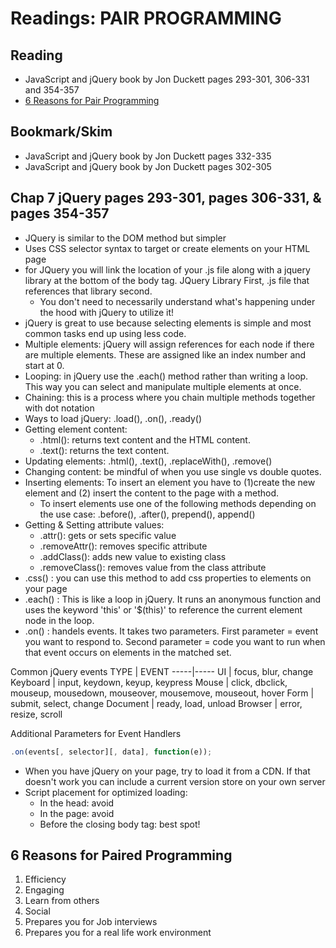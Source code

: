 # Readings: PAIR PROGRAMMING

## Reading
* JavaScript and jQuery book by Jon Duckett pages 293-301, 306-331 and 354-357
* [6 Reasons for Pair Programming](https://www.codefellows.org/blog/6-reasons-for-pair-programming/)
## Bookmark/Skim
* JavaScript and jQuery book by Jon Duckett pages 332-335
* JavaScript and jQuery book by Jon Duckett pages 302-305

## Chap 7 jQuery pages 293-301, pages 306-331, & pages 354-357
* JQuery is similar to the DOM method but simpler
* Uses CSS selector syntax to target or create elements on your HTML page
* for JQuery you will link the location of your .js file along with a jquery library at the bottom of the body tag. JQuery Library First, .js file that references that library second. 
  * You don't need to necessarily understand what's happening under the hood with jQuery to utilize it!
* jQuery is great to use because selecting elements is simple and most common tasks end up using less code. 
* Multiple elements: jQuery will assign references for each node if there are multiple elements. These are assigned like an index number and start at 0. 
* Looping: in jQuery use the .each() method rather than writing a loop. This way you can select and manipulate multiple elements at once. 
* Chaining: this is a process where you chain multiple methods together with dot notation
* Ways to load jQuery: .load(), .on(), .ready()
* Getting element content: 
  * .html(): returns text content and the HTML content.
  * .text(): returns the text content. 
* Updating elements: .html(), .text(), .replaceWith(), .remove()
* Changing content: be mindful of when you use single vs double quotes. 
* Inserting elements: To insert an element you have to (1)create the new element and (2) insert the content to the page with a method. 
  * To insert elements use one of the following methods depending on the use case: .before(), .after(), prepend(), append()
* Getting & Setting attribute values: 
  * .attr(): gets or sets specific value
  * .removeAttr(): removes specific attribute
  * .addClass(): adds new value to existing class
  * .removeClass(): removes value from the class attribute
* .css() : you can use this method to add css properties to elements on your page 
* .each() : This is like a loop in jQuery. It runs an anonymous function and uses the keyword 'this' or '$(this)' to reference the current element node in the loop. 
* .on() : handels events. It takes two parameters. First parameter = event you want to respond to. Second parameter = code you want to run when that event occurs on elements in the matched set. 

Common jQuery events
TYPE | EVENT
-----|-----
UI | focus, blur, change
Keyboard | input, keydown, keyup, keypress
Mouse | click, dbclick, mouseup, mousedown, mouseover, mousemove, mouseout, hover
Form | submit, select, change
Document | ready, load, unload
Browser | error, resize, scroll

Additional Parameters for Event Handlers

```js 
.on(events[, selector][, data], function(e));
```

* When you have jQuery on your page, try to load it from a CDN. If that doesn't work you can include a current version store on your own server
* Script placement for optimized loading: 
  * In the head: avoid
  * In the page: avoid
  * Before the closing body tag: best spot!
  
## 6 Reasons for Paired Programming
1. Efficiency
1. Engaging
1. Learn from others
1. Social
1. Prepares you for Job interviews
1. Prepares you for a real life work environment